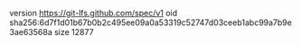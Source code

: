 version https://git-lfs.github.com/spec/v1
oid sha256:6d7f1d01b67b0b2c495ee09a0a53319c52747d03ceeb1abc99a7b9e3ae63568a
size 12877
